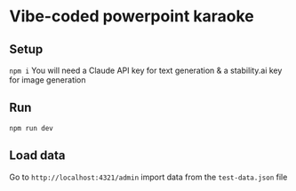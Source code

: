 # Vibe-coded powerpoint karaoke

## Setup
`npm i`
You will need a Claude API key for text generation & a stability.ai key for image generation

## Run
`npm run dev`

## Load data
Go to `http://localhost:4321/admin` import data from the `test-data.json` file
